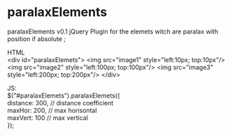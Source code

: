 # paralaxElements
 paralaxElements v0.1 jQuery Plugin for the elemets witch are paralax with position if absolute ;
 
 HTML <br>
 &lt;div id="paralaxElemets"&gt;
  &lt;img src="image1" style="left:10px; top:10px"/&gt;
  &lt;img src="image2" style="left:100px; top:100px"/&gt;
  &lt;img src="image3" style="left:200px; top:200px"/&gt;
 &lt;/div&gt;
 
 
 JS: <br>
$("#paralaxElemets").paralaxElemets({ <br>
                    distance: 300, // distance coefficient <br>
                    maxHor: 200, // max horisontal <br>
                    maxVert: 100 // max vertical <br>
}); <br>
